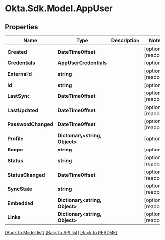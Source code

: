 # Okta.Sdk.Model.AppUser

## Properties

Name | Type | Description | Notes
------------ | ------------- | ------------- | -------------
**Created** | **DateTimeOffset** |  | [optional] [readonly] 
**Credentials** | [**AppUserCredentials**](AppUserCredentials.md) |  | [optional] 
**ExternalId** | **string** |  | [optional] [readonly] 
**Id** | **string** |  | [optional] 
**LastSync** | **DateTimeOffset** |  | [optional] [readonly] 
**LastUpdated** | **DateTimeOffset** |  | [optional] [readonly] 
**PasswordChanged** | **DateTimeOffset** |  | [optional] [readonly] 
**Profile** | **Dictionary&lt;string, Object&gt;** |  | [optional] 
**Scope** | **string** |  | [optional] 
**Status** | **string** |  | [optional] [readonly] 
**StatusChanged** | **DateTimeOffset** |  | [optional] [readonly] 
**SyncState** | **string** |  | [optional] [readonly] 
**Embedded** | **Dictionary&lt;string, Object&gt;** |  | [optional] [readonly] 
**Links** | **Dictionary&lt;string, Object&gt;** |  | [optional] [readonly] 

[[Back to Model list]](../README.md#documentation-for-models) [[Back to API list]](../README.md#documentation-for-api-endpoints) [[Back to README]](../README.md)


